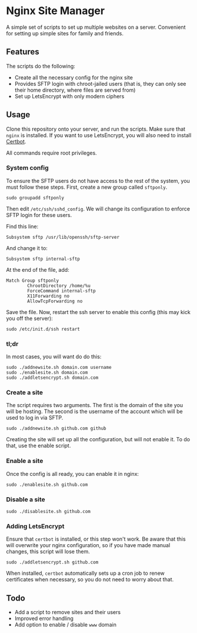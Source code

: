 # Nginx Site Manager

A simple set of scripts to set up multiple websites on a server. Convenient for setting up simple sites for family and friends.

## Features
The scripts do the following:

 - Create all the necessary config for the nginx site
 - Provides SFTP login with chroot-jailed users (that is, they can only see their home directory, where files are served from)
 - Set up LetsEncrypt with only modern ciphers

## Usage
Clone this repository onto your server, and run the scripts. Make sure that `nginx` is installed. If you want to use LetsEncrypt, you will also need to install [Certbot](https://certbot.eff.org/).

All commands require root privileges.

### System config
To ensure the SFTP users do not have access to the rest of the system, you must follow these steps. First, create a new group called `sftponly`.

```
sudo groupadd sftponly
```

Then edit `/etc/ssh/sshd_config`. We will change its configuration to enforce SFTP login for these users.

Find this line:

```
Subsystem sftp /usr/lib/openssh/sftp-server
```

And change it to:

```
Subsystem sftp internal-sftp
```

At the end of the file, add:
```
Match Group sftponly
        ChrootDirectory /home/%u
        ForceCommand internal-sftp
        X11Forwarding no
        AllowTcpForwarding no
```

Save the file. Now, restart the ssh server to enable this config (this may kick you off the server):

```
sudo /etc/init.d/ssh restart
```

### tl;dr
In most cases, you will want do do this:

```
sudo ./addnewsite.sh domain.com username
sudo ./enablesite.sh domain.com
sudo ./addletsencrypt.sh domain.com
```

### Create a site

The script requires two arguments. The first is the domain of the site you will be hosting. The second is the username of the account which will be used to log in via SFTP.

```
sudo ./addnewsite.sh github.com github
```

Creating the site will set up all the configuration, but will not enable it. To do that, use the enable script.

### Enable a site

Once the config is all ready, you can enable it in nginx:

```
sudo ./enablesite.sh github.com
```

### Disable a site

```
sudo ./disablesite.sh github.com
```

### Adding LetsEncrypt

Ensure that `certbot` is installed, or this step won't work. Be aware that this will overwrite your nginx configuration, so if you have made manual changes, this script will lose them.

```
sudo ./addletsencrypt.sh github.com
```

When installed, `certbot` automatically sets up a cron job to renew certificates when necessary, so you do not need to worry about that.

## Todo

- Add a script to remove sites and their users
- Improved error handling
- Add option to enable / disable `www` domain